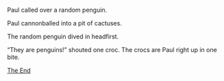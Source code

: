 Paul called over a random penguin. 

Paul cannonballed into a pit of cactuses. 

The random penguin dived in headfirst. 

“They are penguins!” shouted one croc. The crocs are Paul right up in one bite.

[The End](TheEnd.md)
